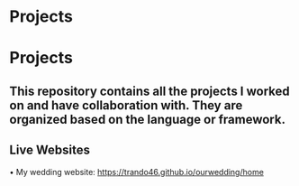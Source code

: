 # Projects
# Projects
## This repository contains all the projects I worked on and have collaboration with. They are organized based on the language or framework. 

## Live Websites 
• My wedding website: https://trando46.github.io/ourwedding/home 

